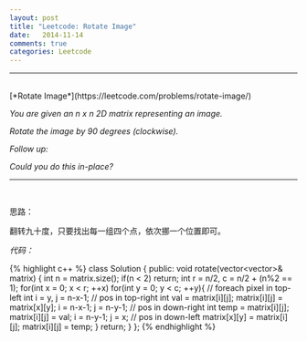 ```yaml
---
layout: post
title: "Leetcode: Rotate Image"
date:   2014-11-14
comments: true
categories: Leetcode
---
```


***
<br />
[*Rotate Image*](https://leetcode.com/problems/rotate-image/)

*You are given an n x n 2D matrix representing an image.*

*Rotate the image by 90 degrees (clockwise).*

*Follow up:*

*Could you do this in-place?*

***
<br />

思路：

翻转九十度，只要找出每一组四个点，依次挪一个位置即可。

*代码：*

{% highlight c++ %}
class Solution {
public:
    void rotate(vector<vector<int>>& matrix) {
        int n = matrix.size();
        if(n < 2) return;
        int r = n/2, c = n/2 + (n%2 == 1);
        for(int x = 0; x < r; ++x) for(int y = 0; y < c; ++y){ // foreach pixel in top-left
        	int i = y, j = n-x-1; // pos in top-right
        	int val = matrix[i][j];
        	matrix[i][j] = matrix[x][y];
        	i = n-x-1; j = n-y-1; // pos in down-right
        	int temp = matrix[i][j];
        	matrix[i][j] = val;
        	i = n-y-1; j = x; // pos in down-left
        	matrix[x][y] = matrix[i][j];
        	matrix[i][j] = temp;
        }
        return;
    }
};
{% endhighlight %}


